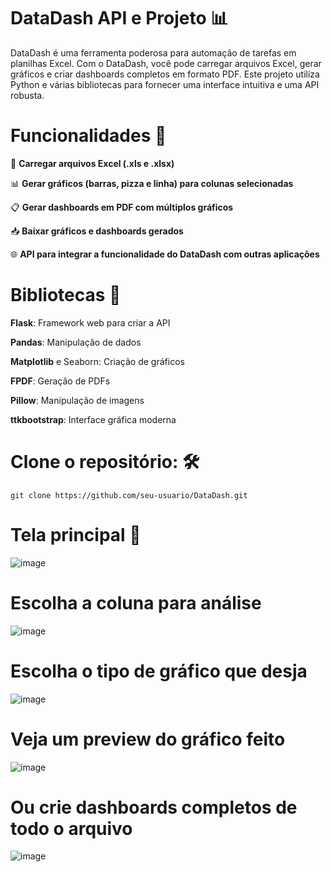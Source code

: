 # **DataDash API e Projeto** 📊 

DataDash é uma ferramenta poderosa para automação de tarefas em planilhas Excel. Com o DataDash, você pode carregar arquivos Excel, gerar gráficos e criar dashboards completos em formato PDF. Este projeto utiliza Python e várias bibliotecas para fornecer uma interface intuitiva e uma API robusta.

# **Funcionalidades** 🎨

📂  **Carregar arquivos Excel (.xls e .xlsx)**

📊  **Gerar gráficos (barras, pizza e linha) para colunas selecionadas**

📋  **Gerar dashboards em PDF com múltiplos gráficos**

📥  **Baixar gráficos e dashboards gerados**

🌐  **API para integrar a funcionalidade do DataDash com outras aplicações**

# **Bibliotecas** 📖
**Flask**: Framework web para criar a API

**Pandas**: Manipulação de dados

**Matplotlib** e Seaborn: Criação de gráficos

**FPDF**: Geração de PDFs

**Pillow**: Manipulação de imagens

**ttkbootstrap**: Interface gráfica moderna



# **Clone o repositório**: 🛠️
```
git clone https://github.com/seu-usuario/DataDash.git
```

# Tela principal 📸
![image](https://github.com/SylvioLeonZanotti/DataDash/assets/123652053/be6d89f5-4c96-4d10-84cf-1edb24ada90a)

# Escolha a coluna para análise
![image](https://github.com/SylvioLeonZanotti/DataDash/assets/123652053/0c034e4b-ef02-48ae-92c1-abd64beb1730)

# Escolha o tipo de gráfico que desja
![image](https://github.com/SylvioLeonZanotti/DataDash/assets/123652053/8c17e60f-3019-45c0-8805-067ad649055b)

# Veja um preview do gráfico feito
![image](https://github.com/SylvioLeonZanotti/DataDash/assets/123652053/7abee92b-e936-4bf0-9d0d-64593c2ee585)

# Ou crie dashboards completos de todo o arquivo
![image](https://github.com/SylvioLeonZanotti/DataDash/assets/123652053/4af606f0-ebd5-42bf-a8dd-a92d7abb5cbd)


